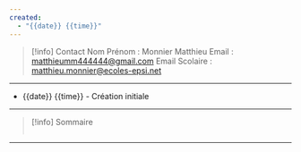 ```yaml
---
created:
  - "{{date}} {{time}}"
---
```

>[!info] Contact 
Nom Prénom : Monnier Matthieu
Email : matthieumm444444@gmail.com
Email Scolaire : matthieu.monnier@ecoles-epsi.net

---
- {{date}} {{time}} - Création initiale
---

> [!info] Sommaire
> ```table-of-contents
> ```

---
